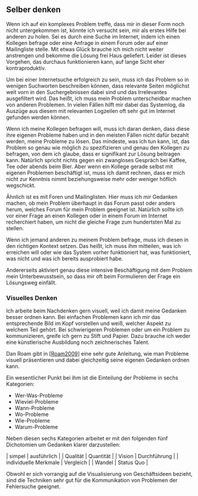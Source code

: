 
## Selber denken

Wenn ich auf ein komplexes Problem treffe, dass mir in dieser Form
noch nicht untergekommen ist, könnte ich versucht sein, mir als erstes Hilfe
bei anderen zu holen.
Sei es durch eine Suche im Internet, indem ich einen Kollegen befrage oder
eine Anfrage in einem Forum oder auf einer Mailingliste stelle.
Mit etwas Glück brauche ich mich nicht weiter anstrengen und bekomme die
Lösung frei Haus geliefert.
Leider ist dieses Vorgehen, das durchaus funktionieren kann, auf lange Sicht
eher kontraproduktiv.

Um bei einer Internetsuche erfolgreich zu sein, muss ich das Problem so in
wenigen Suchworten beschreiben können, dass relevante Seiten möglichst weit
vorn in den Suchergebnissen dabei sind und das Irrelevantes ausgefiltert wird.
Das heißt, ich muss mein Problem unterscheidbar machen von anderen Problemen.
In vielen Fällen hilft mir dabei das Systemlog, da Auszüge aus diesem mit
relevanten Logzeilen oft sehr gut im Internet gefunden werden können.

Wenn ich meine Kollegen befragen will, muss ich daran denken, dass diese ihre
eigenen Probleme haben und in den meisten Fällen nicht dafür bezahlt
werden, meine Probleme zu lösen.
Das mindeste, was ich tun kann, ist, das Problem so genau wie möglich zu
spezifizieren und genau den Kollegen zu befragen, von dem ich glaube, dass er
signifikant zur Lösung beitragen kann.
Natürlich spricht nichts gegen ein zwangloses Gespräch bei Kaffee, Tee oder
abends beim Bier.
Aber wenn ein Kollege gerade selbst mit eigenen Problemen beschäftigt ist,
muss ich damit rechnen, dass er mich nicht zur Kenntnis nimmt beziehungsweise
mehr oder weniger höflich wegschickt.

Ähnlich ist es mit Foren und Mailinglisten.
Hier muss ich mir Gedanken machen, ob mein Problem überhaupt in das Forum passt
oder anders herum, welches Forum für mein Problem geeignet ist.
Natürlich sollte ich vor einer Frage an einen Kollegen oder in einem Forum im
Internet recherchiert haben, um nicht die gleiche Frage zum hundertsten
Mal zu stellen.

Wenn ich jemand anderen zu meinem Problem befrage, muss ich diesen in den
richtigen Kontext setzen.
Das heißt, ich muss ihm mitteilen, was ich erreichen will oder wie das System
vorher funktioniert hat, was funktioniert, was nicht und was ich bereits
ausprobiert habe.

Andererseits aktiviert genau diese intensive Beschäftigung mit dem Problem
mein Unterbewusstsein, so dass mir oft beim Formulieren der Frage ein
Lösungsweg einfällt.

### Visuelles Denken

Ich arbeite beim Nachdenken gern visuell, weil ich damit meine Gedanken besser
ordnen kann.
Bei einfachen Problemen kann ich mir das entsprechende Bild im Kopf vorstellen
und weiß, welcher Aspekt zu welchem Teil gehört.
Bei schwierigeren Problemen oder um ein Problem zu kommunizieren, greife ich
gern zu Stift und Papier.
Dazu brauche ich weder eine künstlerische Ausbildung noch zeichnerisches
Talent.

Dan Roam gibt in [[Roam2009](#bib-roam2009)] eine sehr gute Anleitung, wie man
Probleme visuell präsentieren und dabei gleichzeitig seine eigenen Gedanken
ordnen kann.

Ein wesentlicher Punkt bei ihm ist die Einteilung der Probleme in sechs
Kategorien:

*   Wer-Was-Probleme
*   Wieviel-Probleme
*   Wann-Probleme
*   Wo-Probleme
*   Wie-Probleme
*   Warum-Probleme

Neben diesen sechs Kategorien arbeitet er mit den folgenden fünf Dichotomien
um Gedanken klarer darzustellen:

| simpel                | ausführlich  |
| Qualität              | Quantität    |
| Vision                | Durchführung |
| individuelle Merkmale | Vergleich    |
| Wandel                | Status Quo   |

Obwohl er sich vorrangig auf die Visualisierung von Geschäftsideen bezieht,
sind die Techniken sehr gut für die Kommunikation von Problemen der Fehlersuche geeignet.
